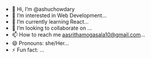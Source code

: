 - 👋 Hi, I’m @ashuchowdary
- 👀 I’m interested in Web Development...
- 🌱 I’m currently learning React...
- 💞️ I’m looking to collaborate on ...
- 📫 How to reach me aasrithamogasala10@gmail.com...
- 😄 Pronouns: she/Her...
- ⚡ Fun fact: ...

<!---
ashuchowdary/ashuchowdary is a ✨ special ✨ repository because its `README.md` (this file) appears on your GitHub profile.
You can click the Preview link to take a look at your changes.
--->
